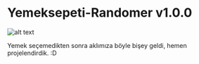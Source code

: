 # Yemeksepeti-Randomer v1.0.0

![alt text](http://i.imgur.com/LZ2DFSa.gif "Yemeksepeti Randomer")

Yemek seçemedikten sonra aklımıza böyle bişey geldi, hemen projelendirdik. :D
